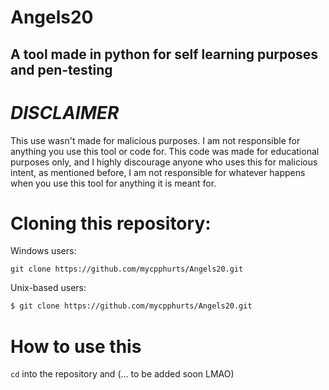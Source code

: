 # Angels20
## A tool made in python for self learning purposes and pen-testing

# *DISCLAIMER*

This use wasn't made for malicious purposes. I am not responsible for anything you use this tool or code for.
This code was made for educational purposes only, and I highly discourage anyone who uses this for malicious intent, as mentioned before, I am not responsible for whatever happens when you use this tool for anything it is meant for.

# Cloning this repository:

Windows users:

```commandline
git clone https://github.com/mycpphurts/Angels20.git
```

Unix-based users:

```bash
$ git clone https://github.com/mycpphurts/Angels20.git
```

# How to use this

`cd` into the repository and (... to be added soon LMAO) 